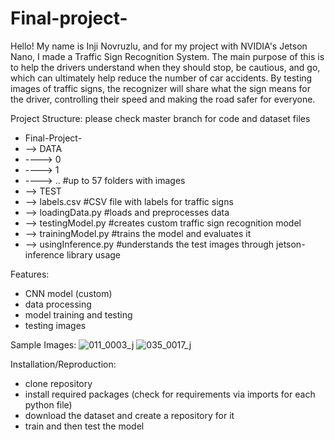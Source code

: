 # Final-project-
Hello! My name is Inji Novruzlu, and for my project with NVIDIA's Jetson Nano, I made a Traffic Sign Recognition System. The main purpose of this is to help the drivers understand when they should stop, be cautious, and go, which can ultimately help reduce the number of car accidents. By testing images of traffic signs, the recognizer will share what the sign means for the driver, controlling their speed and making the road safer for everyone.

Project Structure: please check master branch for code and dataset files
- Final-Project-
- --> DATA
- ----> 0
- ----> 1
- ----> .. #up to 57 folders with images
- --> TEST
- --> labels.csv #CSV file with labels for traffic signs
- --> loadingData.py #loads and preprocesses data
- --> testingModel.py #creates custom traffic sign recognition model
- --> trainingModel.py #trains the model and evaluates it
- --> usingInference.py #understands the test images through jetson-inference library usage

Features:
- CNN model (custom)
- data processing
- model training and testing
- testing images

Sample Images:
![011_0003_j](https://github.com/injin26/Final-project-/assets/160586237/42fef122-e479-4386-b6dc-b51ae4863953)
![035_0017_j](https://github.com/injin26/Final-project-/assets/160586237/536844c4-6c36-451b-8f25-1e00b5a26a84)

Installation/Reproduction:
- clone repository
- install required packages (check for requirements via imports for each python file)
- download the dataset and create a repository for it
- train and then test the model
